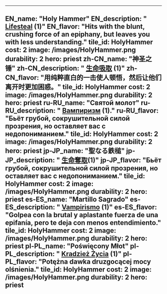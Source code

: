 ---

EN_name: "Holy Hammer"
EN_description: " <u>Lifesteal</u> (1)"
EN_flavor: "Hits with the blunt, crushing force of an epiphany, but leaves you with less understanding."
tile_id: HolyHammer
cost: 2
image: /images/HolyHammer.png
durability: 2
hero: priest
zh-CN_name: "神圣之锤"
zh-CN_description: " <u>生命吸取</u> (1)"
zh-CN_flavor: "用纯粹直白的一击使人顿悟，然后让他们离开时更加困惑。"
tile_id: HolyHammer
cost: 2
image: /images/HolyHammer.png
durability: 2
hero: priest
ru-RU_name: "Святой молот"
ru-RU_description: " <u>Вампиризм</u> (1)."
ru-RU_flavor: "Бьёт грубой, сокрушительной силой прозрения, но оставляет вас с недопониманием."
tile_id: HolyHammer
cost: 2
image: /images/HolyHammer.png
durability: 2
hero: priest
jp-JP_name: "聖なる鉄槌"
jp-JP_description: " <u>生命奪取</u>(1)"
jp-JP_flavor: "Бьёт грубой, сокрушительной силой прозрения, но оставляет вас с недопониманием."
tile_id: HolyHammer
cost: 2
image: /images/HolyHammer.png
durability: 2
hero: priest
es-ES_name: "Martillo Sagrado"
es-ES_description: " <u>Vampirismo</u> (1)"
es-ES_flavor: "Golpea con la brutal y aplastante fuerza de una epifanía, pero te deja con menos entendimiento."
tile_id: HolyHammer
cost: 2
image: /images/HolyHammer.png
durability: 2
hero: priest
pl-PL_name: "Poświęcony Młot"
pl-PL_description: " <u>Kradzież Życia</u> (1)"
pl-PL_flavor: "Potężna dawka druzgocącej mocy olśnienia."
tile_id: HolyHammer
cost: 2
image: /images/HolyHammer.png
durability: 2
hero: priest
---